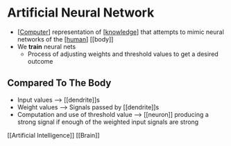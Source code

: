 # Artificial Neural Network

- [[Computer]] representation of [[knowledge]] that attempts to mimic neural networks of the [[human]] [[body]]
- We **train** neural nets
  - Process of adjusting weights and threshold values to get a desired outcome

## Compared To The Body

- Input values --> [[dendrite]]s
- Weight values --> Signals passed by [[dendrite]]s
- Computation and use of threshold value --> [[neuron]] producing a strong signal if enough of the weighted input signals are strong

[[Artificial Intelligence]] [[Brain]]

[//begin]: # "Autogenerated link references for markdown compatibility"
[computer]: computer "Computer"
[knowledge]: knowledge "Knowledge"
[human]: human "Human"
[artificial-intelligence]: artificial-intelligence "Artificial Intelligence"
[//end]: # "Autogenerated link references"